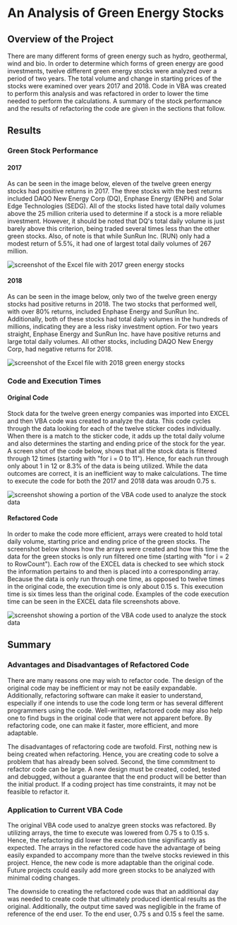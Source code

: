 # An Analysis of Green Energy Stocks
## Overview of the Project
There are many different forms of green energy such as hydro, geothermal, wind and bio.  In order to determine which forms of green energy are good investments, twelve different green energy stocks were analyzed over a period of two years.  The total volume and change in starting prices of the stocks were examined over years 2017 and 2018.  Code in VBA was created to perform this analysis and was refactored in order to lower the time needed to perform the calculations.  A summary of the stock performance and the results of refactoring the code are given in the sections that follow.   

## Results
### Green Stock Performance
#### 2017
As can be seen in the image below, eleven of the twelve green energy stocks had positive returns in 2017.  The three stocks with the best returns included DAQO New Energy Corp (DQ), Enphase Energy (ENPH) and Solar Edge Technologies (SEDG).  All of the stocks listed have total daily volumes above the 25 million criteria used to determine if a stock is a more reliable investment.  However, it should be noted that DQ's total daily volume is just barely above this criterion, being traded several times less than the other green stocks. Also, of note is that while SunRun Inc. (RUN) only had a modest return of 5.5%, it had one of largest total daily volumes of 267 million.  

![screenshot of the Excel file with 2017 green energy stocks](Resources/VBA_Challenge_2017.png)

#### 2018
As can be seen in the image below, only two of the twelve green energy stocks had positive returns in 2018.  The two stocks that performed well, with over 80% returns, included Enphase Energy and SunRun Inc.  Additionally, both of these stocks had total daily volumes in the hundreds of millions, indicating they are a less risky investment option.  For two years straight, Enphase Energy and SunRun Inc. have have positive returns and large total daily volumes.  All other stocks, including DAQO New Energy Corp, had negative returns for 2018.     

![screenshot of the Excel file with 2018 green energy stocks](Resources/VBA_Challenge_2018.png)

### Code and Execution Times
#### Original Code
Stock data for the twelve green energy companies was imported into EXCEL and then VBA code was created to analyze the data. This code cycles through the data looking for each of the twelve sticker codes individually.  When there is a match to the sticker code, it adds up the total daily volume and also determines the starting and ending price of the stock for the year.  A screen shot of the code below, shows that all the stock data is filtered through 12 times (starting with "for i = 0 to 11"). Hence, for each run through only about 1 in 12 or 8.3% of the data is being utilized.  While the data outcomes are correct, it is an inefficient way to make calculations.  The time to execute the code for both the 2017 and 2018 data was aroudn 0.75 s.    

![screenshot showing a portion of the VBA code used to analyze the stock data](Screenshots/allstocksanalysis.png)


#### Refactored Code
In order to make the code more efficient, arrays were created to hold total daily volume, starting price and ending price of the green stocks.  The screenshot below shows how the arrays were created and how this time the data for the green stocks is only run filtered one time (starting with "for i = 2 to RowCount").  Each row of the EXCEL data is checked to see which stock the information pertains to and then is placed into a corresponding array.  Because the data is only run through one time, as opposed to twelve times in the original code, the execution time is only about 0.15 s.  This execution time is six times less than the original code.  Examples of the code execution time can be seen in the EXCEL data file screenshots above.     

![screenshot showing a portion of the VBA code used to analyze the stock data](Screenshots/refactored_allstocksanalysis.png)

## Summary
### Advantages and Disadvantages of Refactored Code
There are many reasons one may wish to refactor code.  The design of the original code may be inefficient or may not be easily expandable.  Additionally, refactoring software can make it easier to understand, especially if one intends to use the code long term or has several different programmers using the code.  Well-written, refactored code may also help one to find bugs in the original code that were not apparent before.  By refactoring code, one can make it faster, more efficient, and more adaptable.  

The disadvantages of refactoring code are twofold.  First, nothing new is being created when refactoring.  Hence, you are creating code to solve a problem that has already been solved.  Second, the time commitment to refactor code can be large.  A new design must be created, coded, tested and debugged, without a guarantee that the end product will be better than the initial product.  If a coding project has time constraints, it may not be feasible to refactor it.    

### Application to Current VBA Code
The original VBA code used to analzye green stocks was refactored.  By utilizing arrays, the time to execute was lowered from 0.75 s to 0.15 s.  Hence, the refactoring did lower the excecution time significantly as expected.  The arrays in the refactored code have the advantage of being easily expanded to accompany more than the twelve stocks reviewed in this project.  Hence, the new code is more adaptable than the original code.  Future projects could easily add more green stocks to be analyzed with minimal coding changes.  

The downside to creating the refactored code was that an additional day was needed to create code that ultimately produced identical results as the original.  Additionally, the output time saved was negligible in the frame of reference of the end user.  To the end user, 0.75 s and 0.15 s feel the same.  


 

